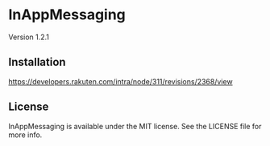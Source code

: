 # InAppMessaging
Version 1.2.1

## Installation

https://developers.rakuten.com/intra/node/311/revisions/2368/view

## License

InAppMessaging is available under the MIT license. See the LICENSE file for more info.
